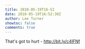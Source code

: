 ```yaml
---
title: 2010-05-19T16-52
date: 2010-05-19T16:52:30Z
author: Lee Turner
showtoc: false
comments: true
---
```


That's got to hurt - http://bit.ly/c4IFNf

